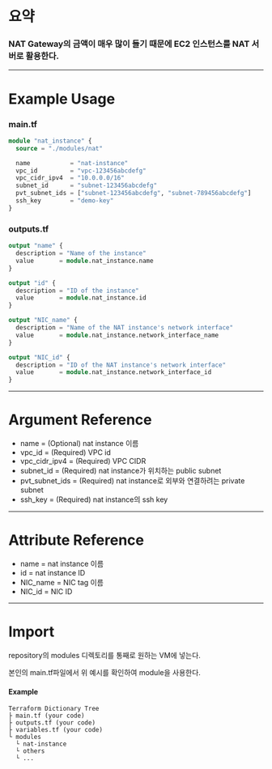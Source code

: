 # 요약

### NAT Gateway의 금액이 매우 많이 들기 때문에 EC2 인스턴스를 NAT 서버로 활용한다.

- - -

# Example Usage

### main.tf
``` main.tf
module "nat_instance" {
  source = "./modules/nat"

  name           = "nat-instance"
  vpc_id         = "vpc-123456abcdefg"
  vpc_cidr_ipv4  = "10.0.0.0/16"
  subnet_id      = "subnet-123456abcdefg"
  pvt_subnet_ids = ["subnet-123456abcdefg", "subnet-789456abcdefg"]
  ssh_key        = "demo-key"
}
```

### outputs.tf
``` outputs.tf
output "name" {
  description = "Name of the instance"
  value       = module.nat_instance.name
}

output "id" {
  description = "ID of the instance"
  value       = module.nat_instance.id
}

output "NIC_name" {
  description = "Name of the NAT instance's network interface"
  value       = module.nat_instance.network_interface_name
}

output "NIC_id" {
  description = "ID of the NAT instance's network interface"
  value       = module.nat_instance.network_interface_id
}
```

- - -

# Argument Reference

- name           = (Optional) nat instance 이름
- vpc_id         = (Required) VPC id
- vpc_cidr_ipv4  = (Required) VPC CIDR
- subnet_id      = (Required) nat instance가 위치하는 public subnet
- pvt_subnet_ids = (Required) nat instance로 외부와 연결하려는 private subnet
- ssh_key        = (Required) nat instance의 ssh key

- - -

# Attribute Reference

- name        = nat instance 이름
- id          = nat instance ID
- NIC_name    = NIC tag 이름
- NIC_id      = NIC ID

- - -

# Import

repository의 modules 디렉토리를 통째로 원하는 VM에 넣는다. 

본인의 main.tf파일에서 위 예시를 확인하여 module을 사용한다.

#### Example
```
Terraform Dictionary Tree
├ main.tf (your code)
├ outputs.tf (your code)
├ variables.tf (your code)
└ modules 
  └ nat-instance
  └ others
  └ ...
```